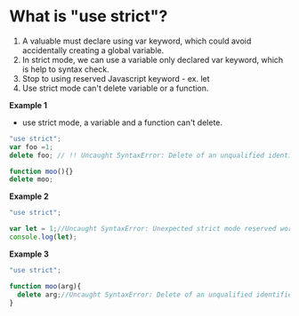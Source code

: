 # What is "use strict"?

1. A valuable must declare using var keyword, which could avoid accidentally creating a global variable.
2. In strict mode, we can use a variable only declared var keyword, which is help to syntax check.  
3. Stop to using reserved Javascript keyword - ex. let 
4. Use strict mode can't delete variable or a function.



**Example 1**
- use strict mode, a variable and a function can't delete.
```js
"use strict";
var foo =1;
delete foo; // !! Uncaught SyntaxError: Delete of an unqualified identifier in strict mode. !!

function moo(){}
delete moo;

```

**Example 2**
```js
"use strict";

var let = 1;//Uncaught SyntaxError: Unexpected strict mode reserved word
console.log(let);
```

**Example 3**
```js
"use strict";

function moo(arg){
  delete arg;//Uncaught SyntaxError: Delete of an unqualified identifier in strict mode.
}

```